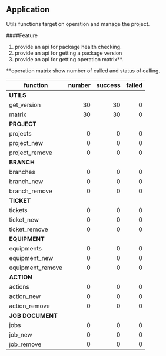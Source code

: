 Application
--

Utils functions target on operation and manage the project.


####Feature
1. provide an api for package health checking.
2. provide an api for getting a package version
3. provide an api for getting operation matrix**.


**operation matrix show number of called and status of calling.

|function|number|success|failed|
|---|---:|---:|---:|
|**UTILS**|
|get_version|30|30|0|
|matrix|30|30|0|
|**PROJECT**|
|projects|0|0|0|
|project_new|0|0|0|
|project_remove|0|0|0|
|**BRANCH**|
|branches|0|0|0|
|branch_new|0|0|0|
|branch_remove|0|0|0|
|**TICKET**|
|tickets|0|0|0|
|ticket_new|0|0|0|
|ticket_remove|0|0|0|
|**EQUIPMENT**|
|equipments|0|0|0|
|equipment_new|0|0|0|
|equipment_remove|0|0|0|
|**ACTION**|
|actions|0|0|0|
|action_new|0|0|0|
|action_remove|0|0|0|
|**JOB DOCUMENT**|
|jobs|0|0|0|
|job_new|0|0|0|
|job_remove|0|0|0|
